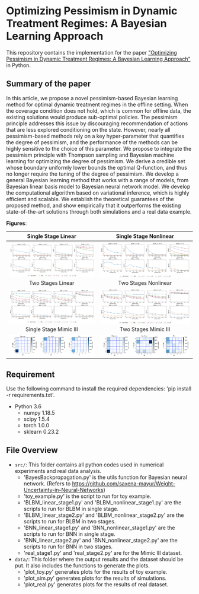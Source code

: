 # Optimizing Pessimism in Dynamic Treatment Regimes: A Bayesian Learning Approach

This repository contains the implementation for the paper ["Optimizing Pessimism in Dynamic Treatment Regimes: A Bayesian Learning Approach"](https://openreview.net/pdf?id=8tABKfhBBpJ) in Python. 

## Summary of the paper

In this article, we propose a novel pessimism-based Bayesian learning method for optimal dynamic treatment regimes in the offline setting. When the coverage condition does not hold, which is common for offline data, the existing solutions would produce sub-optimal policies. The pessimism principle addresses this issue by discouraging recommendation of actions that are less explored conditioning on the state. However, nearly all pessimism-based methods rely on a key hyper-parameter that quantifies the degree of pessimism, and the performance of the methods can be highly sensitive to the choice of this parameter. We propose to integrate the pessimism principle with Thompson sampling and Bayesian machine learning for optimizing the degree of pessimism. We derive a credible set whose boundary uniformly lower bounds the optimal Q-function, and thus no longer require the tuning of the degree of pessimism. We develop a general Bayesian learning method that works with a range of models, from Bayesian linear basis model to Bayesian neural network model. We develop the computational algorithm based on variational inference, which is highly efficient and scalable. We establish the theoretical guarantees of the proposed method, and show empirically that it outperforms the existing state-of-the-art solutions through both simulations and a real data example. 


**Figures**:  

| Single Stage Linear | Single Stage Nonlinear | 
| :-------:    |  :-------: | 
| <img align="center" src="stage1_linear.png" alt="drawing" width="500">   | <img align="center" src="stage1_nonlinear.png" alt="drawing" width="500" > |
| Two Stages Linear | Two Stages Nonlinear | 
| <img align="center" src="stage2_linear.png" alt="drawing" width="500">   | <img align="center" src="stage2_nonlinear.png" alt="drawing" width="500" > |
| Single Stage Mimic III | Two Stages Mimic III | 
| <img align="center" src="real_stage1.png" alt="drawing" width="500">   | <img align="center" src="real_stage2.png" alt="drawing" width="500" > |
## Requirement

Use the following command to install the required dependencies: 'pip install -r requirements.txt'.
+ Python 3.6
    + numpy 1.18.5
    + scipy 1.5.4
    + torch 1.0.0
    + sklearn 0.23.2


## File Overview
- `src/`: This folder contains all python codes used in numerical experiments and real data analysis.
  - 'BayesBackpropagation.py' is the utils function for Bayesian neural network. (Refers to https://github.com/saxena-mayur/Weight-Uncertainty-in-Neural-Networks)
  - 'toy_example.py' is the script to run for toy example.
  - 'BLBM_linear_stage1.py' and 'BLBM_nonlinear_stage1.py' are the scripts to run for BLBM in single stage. 
  - 'BLBM_linear_stage2.py' and 'BLBM_nonlinear_stage2.py' are the scripts to run for BLBM in two stages. 
  - 'BNN_linear_stage1.py' and 'BNN_nonlinear_stage1.py' are the scripts to run for BNN in single stage. 
  - 'BNN_linear_stage2.py' and 'BNN_nonlinear_stage2.py' are the scripts to run for BNN in two stages. 
  - 'real_stage1.py' and 'real_stage2.py' are for the Mimic III dataset.
- `data/`: This folder where the output results and the dataset should be put. It also includes the functions to generate the plots.
  - 'plot_toy.py' generates plots for the results of toy example.
  - 'plot_sim.py' generates plots for the results of simulations.
  - 'plot_real.py' generates plots for the results of real dataset.
